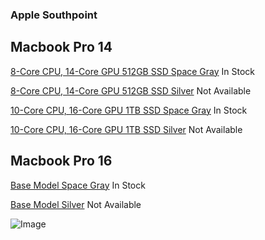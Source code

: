 ### Apple Southpoint

## Macbook Pro 14

[8-Core CPU, 14-Core GPU 512GB SSD Space Gray](https://www.apple.com/shop/buy-mac/macbook-pro/14-inch-space-gray-8-core-cpu-14-core-gpu-512gb#) In Stock

[8-Core CPU, 14-Core GPU 512GB SSD Silver](https://www.apple.com/shop/buy-mac/macbook-pro/14-inch-silver-8-core-cpu-14-core-gpu-512gb#) Not Available

[10-Core CPU, 16-Core GPU 1TB SSD Space Gray](https://www.apple.com/shop/buy-mac/macbook-pro/14-inch-space-gray-10-core-cpu-16-core-gpu-1tb#) In Stock

[10-Core CPU, 16-Core GPU 1TB SSD Silver](https://www.apple.com/shop/buy-mac/macbook-pro/14-inch-silver-10-core-cpu-16-core-gpu-1tb#) Not Available

## Macbook Pro 16

[Base Model Space Gray](https://www.apple.com/shop/buy-mac/macbook-pro/16-inch-space-gray-10-core-cpu-16-core-gpu-512gb#) In Stock

[Base Model Silver](https://www.apple.com/shop/buy-mac/macbook-pro/16-inch-silver-10-core-cpu-16-core-gpu-512gb#) Not Available

![Image](https://rtlimages.apple.com/cmc/dieter/store/16_9/R049.png?resize=2880:1612&output-format=jpg&output-quality=85&interpolation=progressive-bicubic)
